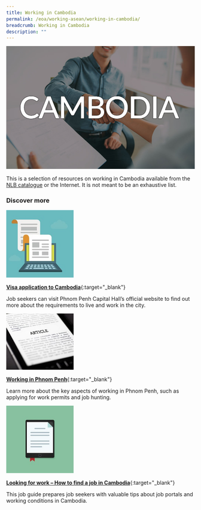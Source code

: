 ```yaml
---
title: Working in Cambodia
permalink: /eoa/working-asean/working-in-cambodia/
breadcrumb: Working in Cambodia
description: ""
---
```




<img src="\images\eoa\Asean Working\ASEAN-Cambodia-Working.jpg" alt="Working in Cambodia banner" style="width:800px;" />

This is a selection of resources on working in Cambodia available from the [NLB catalogue](http://catalogue.nlb.gov.sg/) or the Internet.  It is not meant to be an exhaustive list.

### **Discover more**

<img src="/images/resources/Article 1.jpg" style="width:180px;" />

[**Visa application to Cambodia**](http://phnompenh.gov.kh/en/visitors-tourism/living-culture/){:target="_blank"}

Job seekers can visit Phnom Penh Capital Hall’s official website to find out more about the requirements to live and work in the city.

<img src="/images/resources/Article 3.jpg" style="width:180px;" />

[**Working in Phnom Penh**](http://www.internations.org/phnom-penh-expats/guide/working-in-phnom-penh-18328?ref=gci_rel_tl){:target="_blank"}

Learn more about the key aspects of working in Phnom Penh, such as applying for work permits and job hunting.

<img src="/images/resources/Article 2.jpg" style="width:180px;" />

[**Looking for work – How to find a job in Cambodia**](https://www.justlanded.com/english/Cambodia/Jobs){:target="_blank"}

This job guide prepares job seekers with valuable tips about job portals and working conditions in Cambodia.